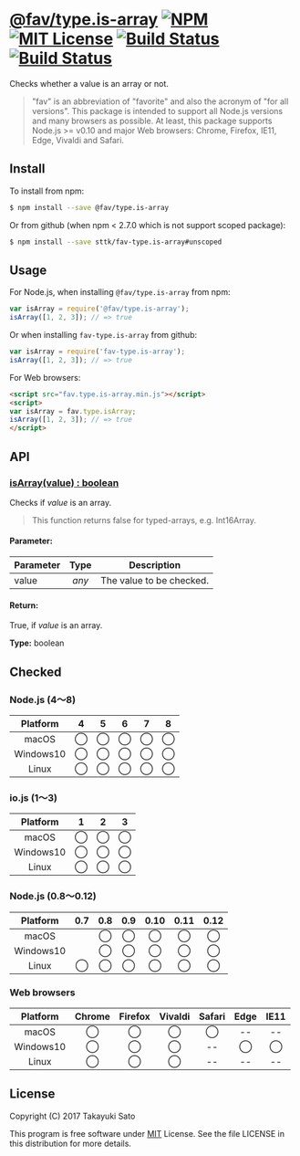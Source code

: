 # [@fav/type.is-array][repo-url] [![NPM][npm-img]][npm-url] [![MIT License][mit-img]][mit-url] [![Build Status][travis-img]][travis-url] [![Build Status][appveyor-img]][appveyor-url]

Checks whether a value is an array or not.

> "fav" is an abbreviation of "favorite" and also the acronym of "for all versions".
> This package is intended to support all Node.js versions and many browsers as possible.
> At least, this package supports Node.js >= v0.10 and major Web browsers: Chrome, Firefox, IE11, Edge, Vivaldi and Safari.

## Install

To install from npm:

```sh
$ npm install --save @fav/type.is-array
```

Or from github (when npm < 2.7.0 which is not support scoped package):

```sh
$ npm install --save sttk/fav-type.is-array#unscoped
```


## Usage

For Node.js, when installing `@fav/type.is-array` from npm:

```js
var isArray = require('@fav/type.is-array');
isArray([1, 2, 3]); // => true
```

Or when installing `fav-type.is-array` from github:

```js
var isArray = require('fav-type.is-array');
isArray([1, 2, 3]); // => true
```

For Web browsers:

```html
<script src="fav.type.is-array.min.js"></script>
<script>
var isArray = fav.type.isArray;
isArray([1, 2, 3]); // => true
</script>
```


## API

### <u>isArray(value) : boolean</u>

Checks if *value* is an array.

> This function returns false for typed-arrays, e.g. Int16Array.

#### Parameter:

| Parameter |  Type  | Description               |
|-----------|:------:|---------------------------|
| value     | *any*  | The value to be checked.  |

#### Return:

True, if *value* is an array.

**Type:** boolean


## Checked                                                                      

### Node.js (4〜8)

| Platform  |   4    |   5    |   6    |   7    |   8    |
|:---------:|:------:|:------:|:------:|:------:|:------:|
| macOS     |&#x25ef;|&#x25ef;|&#x25ef;|&#x25ef;|&#x25ef;|
| Windows10 |&#x25ef;|&#x25ef;|&#x25ef;|&#x25ef;|&#x25ef;|
| Linux     |&#x25ef;|&#x25ef;|&#x25ef;|&#x25ef;|&#x25ef;|

### io.js (1〜3)

| Platform  |   1    |   2    |   3    |
|:---------:|:------:|:------:|:------:|
| macOS     |&#x25ef;|&#x25ef;|&#x25ef;|
| Windows10 |&#x25ef;|&#x25ef;|&#x25ef;|
| Linux     |&#x25ef;|&#x25ef;|&#x25ef;|

### Node.js (0.8〜0.12)

| Platform  |  0.7   |  0.8   |  0.9   |  0.10  |  0.11  |  0.12  |
|:---------:|:------:|:------:|:------:|:------:|:------:|:------:|
| macOS     |        |&#x25ef;|&#x25ef;|&#x25ef;|&#x25ef;|&#x25ef;|
| Windows10 |        |&#x25ef;|&#x25ef;|&#x25ef;|&#x25ef;|&#x25ef;|
| Linux     |&#x25ef;|&#x25ef;|&#x25ef;|&#x25ef;|&#x25ef;|&#x25ef;|

### Web browsers

| Platform  | Chrome | Firefox | Vivaldi | Safari |  Edge  | IE11   |
|:---------:|:------:|:-------:|:-------:|:------:|:------:|:------:|
| macOS     |&#x25ef;|&#x25ef; |&#x25ef; |&#x25ef;|   --   |   --   |
| Windows10 |&#x25ef;|&#x25ef; |&#x25ef; |   --   |&#x25ef;|&#x25ef;|
| Linux     |&#x25ef;|&#x25ef; |&#x25ef; |   --   |   --   |   --   |


## License

Copyright (C) 2017 Takayuki Sato

This program is free software under [MIT][mit-url] License.
See the file LICENSE in this distribution for more details.

[repo-url]: https://github.com/sttk/fav-type/
[npm-img]: https://img.shields.io/badge/npm-v0.5.0-blue.svg
[npm-url]: https://www.npmjs.com/package/@fav/type.is-array
[mit-img]: https://img.shields.io/badge/license-MIT-green.svg
[mit-url]: https://opensource.org/licenses/MIT
[travis-img]: https://travis-ci.org/sttk/fav-type.is-array.svg?branch=master
[travis-url]: https://travis-ci.org/sttk/fav-typs.is-array
[appveyor-img]: https://ci.appveyor.com/api/projects/status/github/sttk/fav-type.is-array?branch=master&svg=true
[appveyor-url]: https://ci.appveyor.com/project/sttk/fav-type-is-array
[main-url]: https://www.npmjs.com/package/@fav/type.is-array

